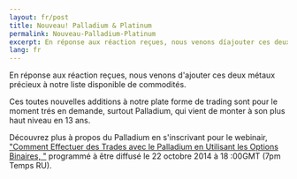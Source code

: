 ```yaml
---
layout: fr/post
title: Nouveau! Palladium & Platinum
permalink: Nouveau-Palladium-Platinum
excerpt: En réponse aux réaction reçues, nous venons díajouter ces deux métaux précieux à notre liste disponible de commodités.
lang: fr
---
```


En réponse aux réaction reçues, nous venons d'ajouter ces deux métaux précieux à notre liste disponible de commodités.

Ces toutes nouvelles additions à notre plate forme de trading sont pour le moment trés en demande, surtout Palladium, qui vient de monter à son plus haut niveau en 13 ans.

Découvrez plus à propos du Palladium en s'inscrivant pour le webinair, ["Comment Effectuer des Trades avec le Palladium en Utilisant les Options Binaires, "](http://trade.binary.com/webinar_en_goldsilverclub/?utm_medium=social&utm_source=blog&utm_content=webinar) programmé à être diffusé le 22 octobre 2014 à 18 :00GMT (7pm Temps RU).
